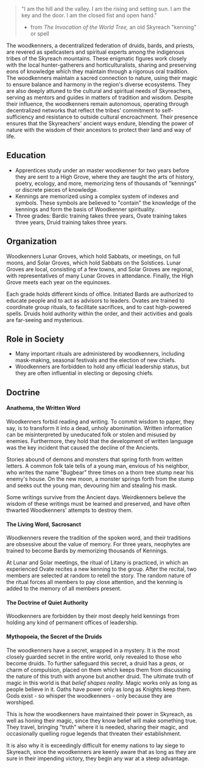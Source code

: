 
> "I am the hill and the valley. I am the rising and setting sun. I am the key and the door. I am the closed fist and open hand."
> - from *The Invocation of the World Tree,* an old Skyreach "kenning" or spell

The woodkenners, a decentralized federation of druids, bards, and priests, are revered as spellcasters and spiritual experts among the indigenous tribes of the Skyreach mountains. These enigmatic figures work closely with the local hunter-gatherers and horticulturalists, sharing and preserving eons of knowledge which they maintain through a rigorous oral tradition. The woodkenners maintain a sacred connection to nature, using their magic to ensure balance and harmony in the region's diverse ecosystems. They are also deeply attuned to the cultural and spiritual needs of Skyreachers, serving as mentors and guides in matters of tradition and wisdom. Despite their influence, the woodkenners remain autonomous, operating through decentralized networks that reflect the tribes' commitment to self-sufficiency and resistance to outside cultural encroachment. Their presence ensures that the Skyreachers' ancient ways endure, blending the power of nature with the wisdom of their ancestors to protect their land and way of life.

## Education
- Apprentices study under an master woodkenner for two years before they are sent to a High Grove, where they are taught the arts of history, poetry, ecology, and more, memorizing tens of thousands of "kennings" or discrete pieces of knowledge.
- Kennings are memorized using a complex system of indexes and symbols. These symbols are believed to "contain" the knowledge of the kennings and form the basis of Woodkenner spirituality.
- Three grades: Bardic training takes three years, Ovate training takes three years, Druid training takes three years.

## Organization
Woodkenners Lunar Groves, which hold Sabbats, or meetings, on full moons, and Solar Groves, which hold Sabbats on the Solstices. Lunar Groves are local, consisting of a few towns, and Solar Groves are regional, with representatives of many Lunar Groves in attendance. Finally, the High Grove meets each year on the equinoxes.

Each grade holds different kinds of office. Initiated Bards are authorized to educate people and to act as advisors to leaders. Ovates are trained to coordinate group rituals, to facilitate sacrifices, and to cast high-powered spells. Druids hold authority within the order, and their activities and goals are far-seeing and mysterious. 

## Role in Society
- Many important rituals are administered by woodkenners, including mask-making, seasonal festivals and the election of new chiefs.
- Woodkenners are forbidden to hold any official leadership status, but they are often influential in electing or deposing chiefs.

## Doctrine
#### Anathema, the Written Word
Woodkenners forbid reading and writing. To commit wisdom to paper, they say, is to transform it into a dead, unholy abomination. Written information can be misinterpreted by uneducated folk or stolen and misused by enemies. Furthermore, they hold that the development of written language was the key incident that caused the decline of the Ancients.

Stories abound of demons and monsters that spring forth from written letters. A common folk tale tells of a young man, envious of his neighbor, who writes the name "Bugbear" three times on a thorn tree stump near his enemy's house. On the new moon, a monster springs forth from the stump and seeks out the young man, devouring him and stealing his mask.

Some writings survive from the Ancient days. Weirdkenners believe the wisdom of these writings must be learned and preserved, and have often thwarted Woodkenners' attempts to destroy them.

#### The Living Word, Sacrosanct
Woodkenners revere the tradition of the spoken word, and their traditions are obsessive about the value of memory. For three years, neophytes are trained to become Bards by memorizing thousands of Kennings. 

At Lunar and Solar meetings, the ritual of Litany is practiced, in which an experienced Ovate recites a new kenning to the group. After the recital, two members are selected at random to retell the story. The random nature of the ritual forces all members to pay close attention, and the kenning is added to the memory of all members present.

#### The Doctrine of Quiet Authority
Woodkenners are forbidden by their most deeply held kennings from holding any kind of permanent offices of leadership.  

#### Mythopoeia, the Secret of the Druids

The woodkenners have a secret, wrapped in a mystery. It is the most closely guarded secret in the entire world, only revealed to those who become druids. To further safeguard this secret, a druid has a *geas*, or charm of compulsion, placed on them which keeps them from discussing the nature of this truth with anyone but another druid. The ultimate truth of magic in this world is that *belief shapes reality.* Magic works only as long as people believe in it. Oaths have power only as long as Knights keep them. Gods exist - so whisper the woodkenners - only because they are worshiped.

This is how the woodkenners have maintained their power in Skyreach, as well as honing their magic, since they know belief will make something true. They travel, bringing "truth" where it is needed, sharing their magic, and occasionally quelling rogue legends that threaten their establishment.

It is also why it is exceedingly difficult for enemy nations to lay siege to Skyreach, since the woodkenners are keenly aware that as long as they are sure in their impending victory, they begin any war at a steep advantage.